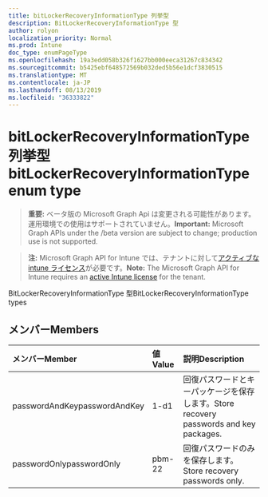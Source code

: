 ```yaml
---
title: bitLockerRecoveryInformationType 列挙型
description: BitLockerRecoveryInformationType 型
author: rolyon
localization_priority: Normal
ms.prod: Intune
doc_type: enumPageType
ms.openlocfilehash: 19a3edd058b326f1627bb000eeca31267c834342
ms.sourcegitcommit: b5425ebf648572569b032ded5b56e1dcf3830515
ms.translationtype: MT
ms.contentlocale: ja-JP
ms.lasthandoff: 08/13/2019
ms.locfileid: "36333822"
---
```

# <a name="bitlockerrecoveryinformationtype-enum-type"></a><span data-ttu-id="4e1ab-103">bitLockerRecoveryInformationType 列挙型</span><span class="sxs-lookup"><span data-stu-id="4e1ab-103">bitLockerRecoveryInformationType enum type</span></span>

> <span data-ttu-id="4e1ab-104">**重要:** ベータ版の Microsoft Graph Api は変更される可能性があります。運用環境での使用はサポートされていません。</span><span class="sxs-lookup"><span data-stu-id="4e1ab-104">**Important:** Microsoft Graph APIs under the /beta version are subject to change; production use is not supported.</span></span>

> <span data-ttu-id="4e1ab-105">**注:** Microsoft Graph API for Intune では、テナントに対して[アクティブな intune ライセンス](https://go.microsoft.com/fwlink/?linkid=839381)が必要です。</span><span class="sxs-lookup"><span data-stu-id="4e1ab-105">**Note:** The Microsoft Graph API for Intune requires an [active Intune license](https://go.microsoft.com/fwlink/?linkid=839381) for the tenant.</span></span>

<span data-ttu-id="4e1ab-106">BitLockerRecoveryInformationType 型</span><span class="sxs-lookup"><span data-stu-id="4e1ab-106">BitLockerRecoveryInformationType types</span></span>

## <a name="members"></a><span data-ttu-id="4e1ab-107">メンバー</span><span class="sxs-lookup"><span data-stu-id="4e1ab-107">Members</span></span>
|<span data-ttu-id="4e1ab-108">メンバー</span><span class="sxs-lookup"><span data-stu-id="4e1ab-108">Member</span></span>|<span data-ttu-id="4e1ab-109">値</span><span class="sxs-lookup"><span data-stu-id="4e1ab-109">Value</span></span>|<span data-ttu-id="4e1ab-110">説明</span><span class="sxs-lookup"><span data-stu-id="4e1ab-110">Description</span></span>|
|:---|:---|:---|
|<span data-ttu-id="4e1ab-111">passwordAndKey</span><span class="sxs-lookup"><span data-stu-id="4e1ab-111">passwordAndKey</span></span>|<span data-ttu-id="4e1ab-112">1-d</span><span class="sxs-lookup"><span data-stu-id="4e1ab-112">1</span></span>|<span data-ttu-id="4e1ab-113">回復パスワードとキーパッケージを保存します。</span><span class="sxs-lookup"><span data-stu-id="4e1ab-113">Store recovery passwords and key packages.</span></span>|
|<span data-ttu-id="4e1ab-114">passwordOnly</span><span class="sxs-lookup"><span data-stu-id="4e1ab-114">passwordOnly</span></span>|<span data-ttu-id="4e1ab-115">pbm-2</span><span class="sxs-lookup"><span data-stu-id="4e1ab-115">2</span></span>|<span data-ttu-id="4e1ab-116">回復パスワードのみを保存します。</span><span class="sxs-lookup"><span data-stu-id="4e1ab-116">Store recovery passwords only.</span></span>|



